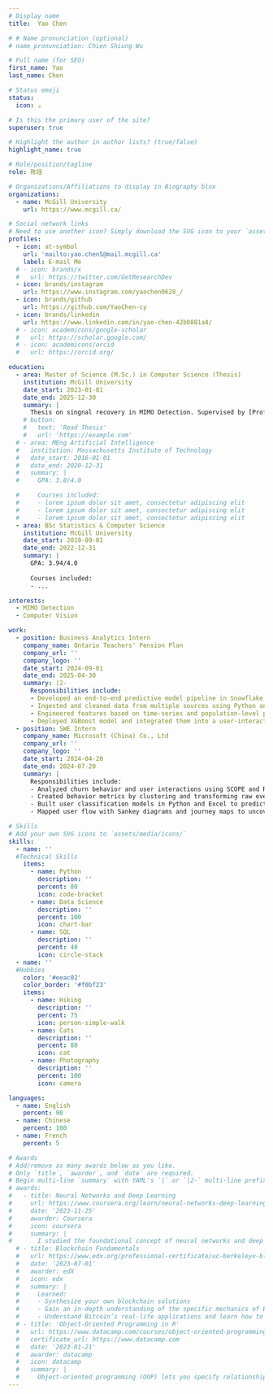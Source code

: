 ```yaml
---
# Display name
title:  Yao Chen

# # Name pronunciation (optional)
# name_pronunciation: Chien Shiung Wu

# Full name (for SEO)
first_name: Yao
last_name: Chen

# Status emoji
status:
  icon: ☕️

# Is this the primary user of the site?
superuser: true

# Highlight the author in author lists? (true/false)
highlight_name: true

# Role/position/tagline
role: 陈瑶

# Organizations/Affiliations to display in Biography blox
organizations:
  - name: McGill University
    url: https://www.mcgill.ca/

# Social network links
# Need to use another icon? Simply download the SVG icon to your `assets/media/icons/` folder.
profiles:
  - icon: at-symbol
    url: 'mailto:yao.chen5@mail.mcgill.ca'
    label: E-mail Me
  # - icon: brands/x
  #   url: https://twitter.com/GetResearchDev
  - icon: brands/instagram
    url: https://www.instagram.com/yaochen0628_/
  - icon: brands/github
    url: https://github.com/YaoChen-cy
  - icon: brands/linkedin
    url: https://www.linkedin.com/in/yao-chen-42b0881a4/
  # - icon: academicons/google-scholar
  #   url: https://scholar.google.com/
  # - icon: academicons/orcid
  #   url: https://orcid.org/

education:
  - area: Master of Science (M.Sc.) in Computer Science (Thesis)
    institution: McGill University
    date_start: 2023-01-01
    date_end: 2025-12-30
    summary: |
      Thesis on singnal recovery in MIMO Detection. Supervised by [Prof Chang Xiao-Wen](https://www.cs.mcgill.ca/~chang/).
    # button:
    #   text: 'Read Thesis'
    #   url: 'https://example.com'
  # - area: MEng Artificial Intelligence
  #   institution: Massachusetts Institute of Technology
  #   date_start: 2016-01-01
  #   date_end: 2020-12-31
  #   summary: |
  #     GPA: 3.8/4.0

  #     Courses included:
  #     - lorem ipsum dolor sit amet, consectetur adipiscing elit
  #     - lorem ipsum dolor sit amet, consectetur adipiscing elit
  #     - lorem ipsum dolor sit amet, consectetur adipiscing elit
  - area: BSc Statistics & Computer Science
    institution: McGill University
    date_start: 2019-09-01
    date_end: 2022-12-31
    summary: |
      GPA: 3.94/4.0
      
      Courses included:
      - ...

interests:
  - MIMO Detection
  - Computer Vision

work:
  - position: Business Analytics Intern
    company_name: Ontario Teachers' Pension Plan
    company_url: ''
    company_logo: ''
    date_start: 2024-09-01
    date_end: 2025-04-30
    summary: |2-
      Responsibilities include:
      - Developed an end-to-end predictive model pipeline in Snowflake, reducing manual QA workload by 79\% with $<5\%$ risk.
      - Ingested and cleaned data from multiple sources using Python and SQL for scalable integration.
      - Engineered features based on time-series and population-level patterns to enhance model performance.
      - Deployed XGBoost model and integrated them into a user-interactive Streamlit app for real-time business prediction.
  - position: SWE Intern
    company_name: Microsoft (China) Co., Ltd
    company_url: ''
    company_logo: ''
    date_start: 2024-04-20
    date_end: 2024-07-20
    summary: |
      Responsibilities include:
      - Analyzed churn behavior and user interactions using SCOPE and Redash SQL on 100+ GB of telemetry data.
      - Created behavior metrics by clustering and transforming raw event data for better interpretability.
      - Built user classification models in Python and Excel to predict churn and segment engagement levels.
      - Mapped user flow with Sankey diagrams and journey maps to uncover drop-offs and engagement loops.

# Skills
# Add your own SVG icons to `assets/media/icons/`
skills:
  - name: ''
  #Technical Skills
    items:
      - name: Python
        description: ''
        percent: 80
        icon: code-bracket
      - name: Data Science
        description: ''
        percent: 100
        icon: chart-bar
      - name: SQL
        description: ''
        percent: 40
        icon: circle-stack
  - name: ''
  #Hobbies
    color: '#eeac02'
    color_border: '#f0bf23'
    items:
      - name: Hiking
        description: ''
        percent: 75
        icon: person-simple-walk
      - name: Cats
        description: ''
        percent: 80
        icon: cat
      - name: Photography
        description: ''
        percent: 100
        icon: camera

languages:
  - name: English
    percent: 90
  - name: Chinese
    percent: 100
  - name: French
    percent: 5

# Awards
# Add/remove as many awards below as you like.
# Only `title`, `awarder`, and `date` are required.
# Begin multi-line `summary` with YAML's `|` or `|2-` multi-line prefix and indent 2 spaces below.
# awards:
#   - title: Neural Networks and Deep Learning
#     url: https://www.coursera.org/learn/neural-networks-deep-learning
#     date: '2023-11-25'
#     awarder: Coursera
#     icon: coursera
#     summary: |
#       I studied the foundational concept of neural networks and deep learning. By the end, I was familiar with the significant technological trends driving the rise of deep learning; build, train, and apply fully connected deep neural networks; implement efficient (vectorized) neural networks; identify key parameters in a neural network’s architecture; and apply deep learning to your own applications.
  # - title: Blockchain Fundamentals
  #   url: https://www.edx.org/professional-certificate/uc-berkeleyx-blockchain-fundamentals
  #   date: '2023-07-01'
  #   awarder: edX
  #   icon: edx
  #   summary: |
  #     Learned:
  #     - Synthesize your own blockchain solutions
  #     - Gain an in-depth understanding of the specific mechanics of Bitcoin
  #     - Understand Bitcoin’s real-life applications and learn how to attack and destroy Bitcoin, Ethereum, smart contracts and Dapps, and alternatives to Bitcoin’s Proof-of-Work consensus algorithm
  # - title: 'Object-Oriented Programming in R'
  #   url: https://www.datacamp.com/courses/object-oriented-programming-with-s3-and-r6-in-r
  #   certificate_url: https://www.datacamp.com
  #   date: '2023-01-21'
  #   awarder: datacamp
  #   icon: datacamp
  #   summary: |
  #     Object-oriented programming (OOP) lets you specify relationships between functions and the objects that they can act on, helping you manage complexity in your code. This is an intermediate level course, providing an introduction to OOP, using the S3 and R6 systems. S3 is a great day-to-day R programming tool that simplifies some of the functions that you write. R6 is especially useful for industry-specific analyses, working with web APIs, and building GUIs.
---
```


<!-- ## About Me

Chien Shiung Wu is a professor of artificial intelligence at the Stanford AI Lab. Her research interests include distributed robotics, mobile computing and programmable matter. She leads the Robotic Neurobiology group, which develops self-reconfiguring robots, systems of self-organizing robots, and mobile sensor networks. -->
